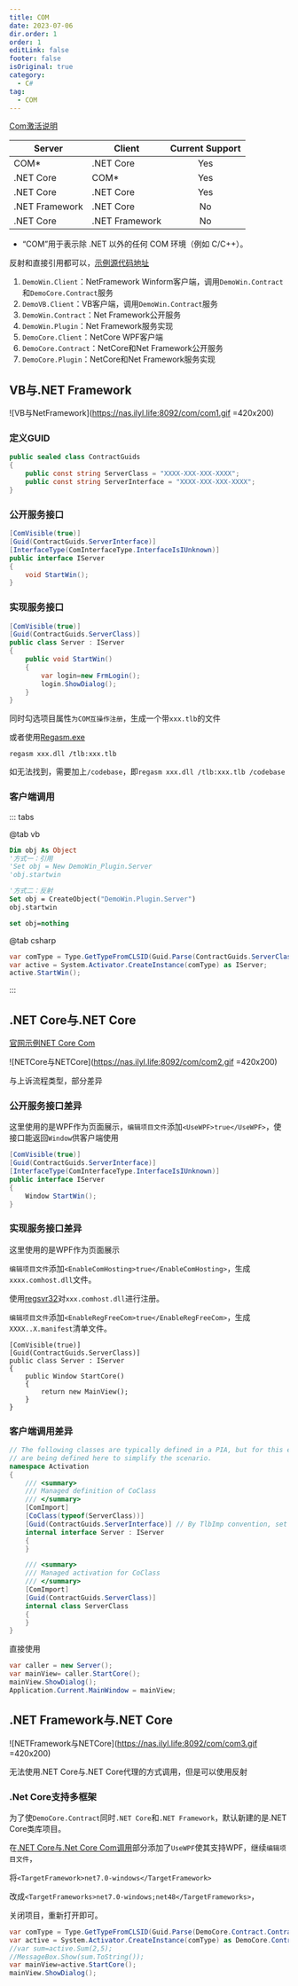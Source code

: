 ```yaml
---
title: COM
date: 2023-07-06
dir.order: 1
order: 1
editLink: false
footer: false
isOriginal: true
category:
  - C#
tag:
  - COM
---
```


[Com激活说明](https://github.com/dotnet/runtime/blob/main/docs/design/features/COM-activation.md)

| Server | Client | Current Support |
| --- | --- | :---: |
| COM* | .NET Core | Yes |
| .NET Core | COM* | Yes |
| .NET Core | .NET Core | Yes |
| .NET Framework | .NET Core | No |
| .NET Core | .NET Framework | No |

* “COM”用于表示除 .NET 以外的任何 COM 环境（例如 C/C++）。

反射和直接引用都可以，[示例源代码地址](https://github.com/Ly2JR/wpf-samples/tree/main/src/ComDemo)

1. `DemoWin.Client`：NetFramework Winform客户端，调用`DemoWin.Contract`和`DemoCore.Contract`服务
2. `DemoVB.Client`：VB客户端，调用`DemoWin.Contract`服务
3. `DemoWin.Contract`：Net Framework公开服务
4. `DemoWin.Plugin`：Net Framework服务实现
5. `DemoCore.Client`：NetCore WPF客户端
6. `DemoCore.Contract`：NetCore和Net Framework公开服务
7. `DemoCore.Plugin`：NetCore和Net Framework服务实现

## VB与.NET Framework

![VB与NetFramework](https://nas.ilyl.life:8092/com/com1.gif =420x200)

### 定义GUID

```cs
public sealed class ContractGuids
{
    public const string ServerClass = "XXXX-XXX-XXX-XXXX";
    public const string ServerInterface = "XXXX-XXX-XXX-XXXX";
}
```

### 公开服务接口

```cs
[ComVisible(true)]
[Guid(ContractGuids.ServerInterface)]
[InterfaceType(ComInterfaceType.InterfaceIsIUnknown)]
public interface IServer
{
    void StartWin();
}
```

### 实现服务接口

```cs
[ComVisible(true)]
[Guid(ContractGuids.ServerClass)]
public class Server : IServer
{
    public void StartWin()
    {
        var login=new FrmLogin();
        login.ShowDialog();
    }
}
```

同时勾选项目属性`为COM互操作注册`，生成一个带`xxx.tlb`的文件

或者使用[Regasm.exe](https://learn.microsoft.com/zh-cn/dotnet/framework/tools/regasm-exe-assembly-registration-tool)

```shell
regasm xxx.dll /tlb:xxx.tlb
```

如无法找到，需要加上`/codebase`，即`regasm xxx.dll /tlb:xxx.tlb /codebase`

### 客户端调用

::: tabs

@tab vb

```vb
Dim obj As Object
'方式一：引用
'Set obj = New DemoWin_Plugin.Server
'obj.startwin

'方式二：反射
Set obj = CreateObject("DemoWin.Plugin.Server")
obj.startwin

set obj=nothing
```

@tab csharp

```cs
var comType = Type.GetTypeFromCLSID(Guid.Parse(ContractGuids.ServerClass));
var active = System.Activator.CreateInstance(comType) as IServer;
active.StartWin();
```

:::

## .NET Core与.NET Core

[官网示例NET Core Com](https://learn.microsoft.com/zh-cn/dotnet/core/native-interop/expose-components-to-com#sample)

![NETCore与NETCore](https://nas.ilyl.life:8092/com/com2.gif =420x200)

与上诉流程类型，部分差异

### 公开服务接口差异

这里使用的是WPF作为页面展示，`编辑项目文件`添加`<UseWPF>true</UseWPF>`，使接口能返回`Window`供客户端使用

```cs
[ComVisible(true)]
[Guid(ContractGuids.ServerInterface)]
[InterfaceType(ComInterfaceType.InterfaceIsIUnknown)]
public interface IServer
{
    Window StartWin();
}
```

### 实现服务接口差异

这里使用的是WPF作为页面展示

`编辑项目文件`添加`<EnableComHosting>true</EnableComHosting>`，生成`xxxx.comhost.dll`文件。

使用[regsvr32](https://learn.microsoft.com/zh-cn/windows-server/administration/windows-commands/regsvr32)对`xxx.comhost.dll`进行注册。

`编辑项目文件`添加`<EnableRegFreeCom>true</EnableRegFreeCom>`，生成`XXXX..X.manifest`清单文件。

```cs{7}
[ComVisible(true)]
[Guid(ContractGuids.ServerClass)]
public class Server : IServer
{
    public Window StartCore()
    {
        return new MainView();
    }
}
```

### 客户端调用差异

```cs
// The following classes are typically defined in a PIA, but for this example
// are being defined here to simplify the scenario.
namespace Activation
{
    /// <summary>
    /// Managed definition of CoClass
    /// </summary>
    [ComImport]
    [CoClass(typeof(ServerClass))]
    [Guid(ContractGuids.ServerInterface)] // By TlbImp convention, set this to the GUID of the parent interface
    internal interface Server : IServer
    {
    }

    /// <summary>
    /// Managed activation for CoClass
    /// </summary>
    [ComImport]
    [Guid(ContractGuids.ServerClass)]
    internal class ServerClass
    {
    }
}
```

直接使用

```cs
var caller = new Server();
var mainView= caller.StartCore();
mainView.ShowDialog();
Application.Current.MainWindow = mainView;
```

## .NET Framework与.NET Core

![NETFramework与NETCore](https://nas.ilyl.life:8092/com/com3.gif =420x200)

无法使用.NET Core与.NET Core代理的方式调用，但是可以使用反射

### .Net Core支持多框架

为了使`DemoCore.Contract`同时`.NET Core`和`.NET Framework`，默认新建的是.NET Core类库项目。

在[.NET Core与.Net Core Com调用](#net-core与net-core)部分添加了`UseWPF`使其支持WPF，继续`编辑项目文件`，

将`<TargetFramework>net7.0-windows</TargetFramework>`

改成`<TargetFrameworks>net7.0-windows;net48</TargetFrameworks>`，

关闭项目，重新打开即可。

```cs
var comType = Type.GetTypeFromCLSID(Guid.Parse(DemoCore.Contract.ContractGuids.ServerClass));
var active = System.Activator.CreateInstance(comType) as DemoCore.Contract.IServer;
//var sum=active.Sum(2,5);
//MessageBox.Show(sum.ToString());
var mainView=active.StartCore();
mainView.ShowDialog();
```
